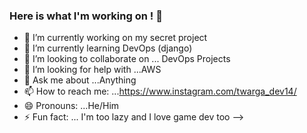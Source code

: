 ### Here is what I'm working on ! 👋


- 🔭 I’m currently working on my secret project 
- 🌱 I’m currently learning DevOps (django)
- 👯 I’m looking to collaborate on ... DevOps Projects
- 🤔 I’m looking for help with ...AWS
- 💬 Ask me about ...Anything
- 📫 How to reach me: ...https://www.instagram.com/twarga_dev14/
- 😄 Pronouns: ...He/Him
- ⚡ Fun fact: ... I'm too lazy and I love game dev too 
-->
